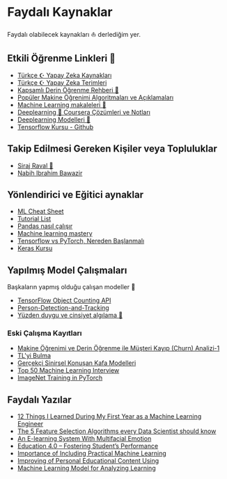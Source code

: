 # Faydalı Kaynaklar

Faydalı olabilecek kaynakları ⛵ derlediğim yer.

## Etkili Öğrenme Linkleri 🌟

- [Türkçe ☪ Yapay Zeka Kaynakları](https://github.com/deeplearningturkiye/turkce-yapay-zeka-kaynaklari)
- [Türkçe ☪ Yapay Zeka Terimleri](https://github.com/deeplearningturkiye/turkce-yapay-zeka-terimleri)
- [Kapsamlı Derin Öğrenme Rehberi 💫](https://github.com/ayyucekizrak/Kapsamli_Derin_Ogrenme_Rehberi)
- [Popüler Makine Öğrenimi Algoritmaları ve Açıklamaları](https://github.com/trekhleb/homemade-machine-learning)
- [Machine Learning makaleleri 📃](https://github.com/Swall0w/papers)
- [Deeplearning 🧠 Coursera Çözümleri ve Notları](https://github.com/Kulbear/deep-learning-coursera)
- [Deeplearning Modelleri 🤖](https://github.com/rasbt/deeplearning-models)
- [Tensorflow Kursu - Github](https://github.com/machinelearningmindset/TensorFlow-Course)

## Takip Edilmesi Gereken Kişiler veya Topluluklar

- [Siraj Raval 🌟](https://www.youtube.com/channel/UCWN3xxRkmTPmbKwht9FuE5A)
- [Nabih Ibrahim Bawazir](https://www.linkedin.com/in/nabihbawazir/detail/recent-activity/shares/)

## Yönlendirici ve Eğitici aynaklar

- [ML Cheat Sheet]
- [Tutorial List]
- [Pandas nasıl çalışır](https://www.linkedin.com/feed/update/urn:li:activity:6541970455501336576)
- [Machine learning mastery]
- [Tensorflow vs PyTorch, Nereden Başlanmalı][tensorflow vs pytorch]
- [Keras Kursu][keras ~ datacamp]

## Yapılmış Model Çalışmaları

Başkaların yapmış olduğu çalışan modeller 🤖

- [TensorFlow Object Counting API](https://github.com/ahmetozlu/tensorflow_object_counting_api)
- [Person-Detection-and-Tracking](https://github.com/ambakick/Person-Detection-and-Tracking)
- [Yüzden duygu ve cinsiyet algılama 👩](https://github.com/DiaaZiada/Faces)

### Eski Çalışma Kayıtları

- [Makine Öğrenimi ve Derin Öğrenme ile Müşteri Kayıp (Churn) Analizi-1]
- [TL'yi Bulma]
- [Gerçekçi Sinirsel Konuşan Kafa Modelleri]
- [Top 50 Machine Learning Interview]
- [ImageNet Training in PyTorch]

## Faydalı Yazılar

- [12 Things I Learned During My First Year as a Machine Learning Engineer](https://towardsdatascience.com/12-things-i-learned-during-my-first-year-as-a-machine-learning-engineer-2991573a9195)
- [The 5 Feature Selection Algorithms every Data Scientist should know](https://towardsdatascience.com/the-5-feature-selection-algorithms-every-data-scientist-need-to-know-3a6b566efd2)
- [An E-learning System With Multifacial Emotion]
- [Education 4.0 – Fostering Student’s Performance]
- [Importance of Including Practical Machine Learning]
- [Improving of Personal Educational Content Using]
- [Machine Learning Model for Analyzing Learning]

<!-- Yönlendirici ve Eğiti Kaynaklar -->

[ml cheat sheet]: ../res%2Fmicrosoft-machine-learning-algorithm-cheat-sheet-v7.pdf
[tutorial list]: https://www.linkedin.com/feed/update/urn:li:activity:6540145442783629313
[machine learning mastery]: https://machinelearningmastery.com/start-here/
[tensorflow vs pytorch]: https://towardsdatascience.com/which-deep-learning-framework-is-growing-fastest-3f77f14aa318
[keras ~ datacamp]: https://www.datacamp.com/courses/deep-learning-in-python

<!-- Yapılmış Çalışmalar -->

[makine öğrenimi ve derin öğrenme ile müşteri kayıp (churn) analizi-1]: https://medium.com/deep-learning-turkiye/makine-%C3%B6%C4%9Frenimi-ve-derin-%C3%B6%C4%9Frenme-ile-m%C3%BC%C5%9Fteri-kay%C4%B1p-churn-analizi-1-63a4513b8a6f
[tl'yi bulma]: https://www.linkedin.com/pulse/g%C3%B6r%C3%BCnt%C3%BC-tan%C4%B1yan-mobil-uygulama-nas%C4%B1l-geli%C5%9Ftirilir-%C3%B6zg%C3%BCr-%C5%9Fahin/
[gerçekçi sinirsel konuşan kafa modelleri]: https://www.youtube.com/watch?v=p1b5aiTrGzY&feature=youtu.be
[top 50 machine learning interview]: https://www.linkedin.com/feed/update/urn:li:activity:6540239772655419392
[imagenet training in pytorch]: https://github.com/diux-dev/cluster/tree/master/pytorch#data-preparation

<!-- PDF'ler -->

[an e-learning system with multifacial emotion]: ..%2Fpdfs%2FAn%20E-learning%20System%20With%20Multifacial%20Emotion.pdf
[education 4.0 – fostering student’s performance]: ..%2Fpdfs%2FEducation%204.0%20%E2%80%93%20Fostering%20Student%E2%80%99s%20Performance.pdf
[importance of including practical machine learning]: ..%2Fpdfs%2FImportance%20of%20Including%20Practical%20Machine%20Learning.pdf
[improving of personal educational content using]: ..%2Fpdfs%2FImproving%20of%20Personal%20Educational%20Content%20Using.pdf
[machine learning model for analyzing learning]: ..%2Fpdfs%2FMachine%20Learning%20Model%20for%20Analyzing%20Learning.pdf
